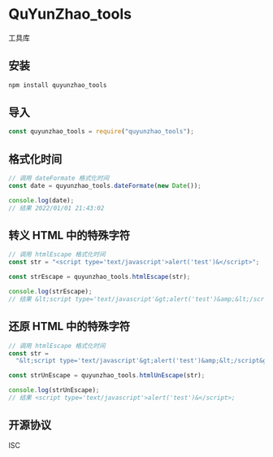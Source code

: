 # QuYunZhao_tools

工具库

## 安装

```bash
npm install quyunzhao_tools
```

## 导入

```js
const quyunzhao_tools = require("quyunzhao_tools");
```

## 格式化时间

```js
// 调用 dateFormate 格式化时间
const date = quyunzhao_tools.dateFormate(new Date());

console.log(date);
// 结果 2022/01/01 21:43:02
```

## 转义 HTML 中的特殊字符

```js
// 调用 htmlEscape 格式化时间
const str = "<script type='text/javascript'>alert('test')&</script>";

const strEscape = quyunzhao_tools.htmlEscape(str);

console.log(strEscape);
// 结果 &lt;script type='text/javascript'&gt;alert('test')&amp;&lt;/script&gt;
```

## 还原 HTML 中的特殊字符

```js
// 调用 htmlEscape 格式化时间
const str =
  "&lt;script type='text/javascript'&gt;alert('test')&amp;&lt;/script&gt;";

const strUnEscape = quyunzhao_tools.htmlUnEscape(str);

console.log(strUnEscape);
// 结果 <script type='text/javascript'>alert('test')&</script>;
```

## 开源协议

ISC
